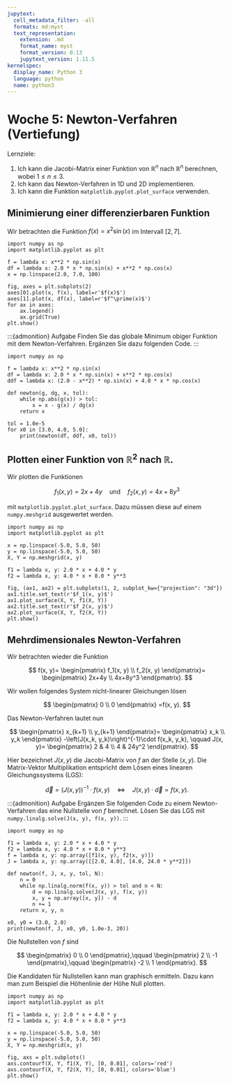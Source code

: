 ```yaml
---
jupytext:
  cell_metadata_filter: -all
  formats: md:myst
  text_representation:
    extension: .md
    format_name: myst
    format_version: 0.13
    jupytext_version: 1.11.5
kernelspec:
  display_name: Python 3
  language: python
  name: python3
---
```


# Woche 5: Newton-Verfahren (Vertiefung)

Lernziele:

1. Ich kann die Jacobi-Matrix einer Funktion von $\mathbb R^n$ nach $\mathbb R^n$ berechnen, wobei $1\leq n\leq 3$.
2. Ich kann das Newton-Verfahren in 1D und 2D implementieren.
3. Ich kann die Funktion `matplotlib.pyplot.plot_surface` verwenden.

## Minimierung einer differenzierbaren Funktion

Wir betrachten die Funktion $f(x)=x^2\sin(x)$ im Intervall $[2,7]$.

```{code-cell} ipython3
import numpy as np
import matplotlib.pyplot as plt

f = lambda x: x**2 * np.sin(x)
df = lambda x: 2.0 * x * np.sin(x) + x**2 * np.cos(x)
x = np.linspace(2.0, 7.0, 100)

fig, axes = plt.subplots(2)
axes[0].plot(x, f(x), label=r'$f(x)$')
axes[1].plot(x, df(x), label=r'$f^\prime(x)$')
for ax in axes:
    ax.legend()
    ax.grid(True)
plt.show()
```

:::{admonition} Aufgabe
Finden Sie das globale Minimum obiger
Funktion mit dem Newton-Verfahren.
Ergänzen Sie dazu folgenden Code.
:::
```{code-cell} ipython3
import numpy as np

f = lambda x: x**2 * np.sin(x)
df = lambda x: 2.0 * x * np.sin(x) + x**2 * np.cos(x)
ddf = lambda x: (2.0 - x**2) * np.sin(x) + 4.0 * x * np.cos(x)

def newton(g, dg, x, tol):
    while np.abs(g(x)) > tol:
        x = x - g(x) / dg(x)
    return x

tol = 1.0e-5
for x0 in [3.0, 4.0, 5.0]:
    print(newton(df, ddf, x0, tol))
```
<!--
import numpy as np

f = lambda x: x**2 * np.sin(x)
df = lambda x: 2.0 * x * np.sin(x) + x**2 * np.cos(x)
ddf = lambda x: (2.0 - x**2) * np.sin(x) + 4.0 * x * np.cos(x)

def newton(g, dg, x, tol):
    while np.abs(g(x)) > tol:
        x = x - g(x) / dg(x)
    return x

tol = 1.0e-5
for x0 in [3.0, 4.0, 5.0]:
    print(newton(df, ddf, x0, tol))
-->
## Plotten einer Funktion von $\mathbb R^2$ nach $\mathbb R$.

Wir plotten die Funktionen

$$
f_1(x, y)=2x+4y
\quad\text{und}\quad
f_2(x, y)=4x+8y^3
$$

mit `matplotlib.pyplot.plot_surface`.
Dazu müssen diese auf einem `numpy.meshgrid` ausgewertet werden.

```{code-cell} ipython3
import numpy as np
import matplotlib.pyplot as plt

x = np.linspace(-5.0, 5.0, 50)
y = np.linspace(-5.0, 5.0, 50)
X, Y = np.meshgrid(x, y)

f1 = lambda x, y: 2.0 * x + 4.0 * y
f2 = lambda x, y: 4.0 * x + 8.0 * y**3

fig, (ax1, ax2) = plt.subplots(1, 2, subplot_kw={"projection": "3d"})
ax1.title.set_text(r'$f_1(x, y)$')
ax1.plot_surface(X, Y, f1(X, Y))
ax2.title.set_text(r'$f_2(x, y)$')
ax2.plot_surface(X, Y, f2(X, Y))
plt.show()
```

## Mehrdimensionales Newton-Verfahren

Wir betrachten wieder die Funktion

$$
f(x, y)=
\begin{pmatrix}
f_1(x, y) \\
f_2(x, y)
\end{pmatrix}=
\begin{pmatrix}
2x+4y \\
4x+8y^3
\end{pmatrix}.
$$

Wir wollen folgendes System nicht-linearer Gleichungen lösen

$$
\begin{pmatrix}
0 \\
0
\end{pmatrix}
=f(x, y).
$$

Das Newton-Verfahren lautet nun

$$
\begin{pmatrix}
x_{k+1} \\
y_{k+1}
\end{pmatrix}=
\begin{pmatrix}
x_k \\
y_k
\end{pmatrix}
-\left(J(x_k, y_k)\right)^{-1}\cdot f(x_k, y_k),
\qquad
J(x, y)=
\begin{pmatrix}
2 & 4 \\
4 & 24y^2
\end{pmatrix}.
$$

Hier bezeichnet $J(x, y)$ die Jacobi-Matrix von $f$ an der Stelle $(x, y)$.
Die Matrix-Vektor Multiplikation entspricht dem Lösen eines linearen Gleichungssystems (LGS):

$$
\vec{d}=\left(J(x, y)\right)^{-1}\cdot f(x, y)
\quad\Longleftrightarrow\quad
J(x, y)\cdot\vec{d}=f(x, y).
$$

:::{admonition} Aufgabe
Ergänzen Sie folgenden Code zu einem Newton-Verfahren das eine Nullstelle von $f$ berechnet.
Lösen Sie das LGS mit `numpy.linalg.solve(J(x, y), f(x, y))`.
:::
```{code-cell} ipython3
import numpy as np

f1 = lambda x, y: 2.0 * x + 4.0 * y
f2 = lambda x, y: 4.0 * x + 8.0 * y**3
f = lambda x, y: np.array([f1(x, y), f2(x, y)])
J = lambda x, y: np.array([[2.0, 4.0], [4.0, 24.0 * y**2]])

def newton(f, J, x, y, tol, N):
    n = 0
    while np.linalg.norm(f(x, y)) > tol and n < N:
        d = np.linalg.solve(J(x, y), f(x, y))
        x, y = np.array([x, y]) - d
        n += 1
    return x, y, n

x0, y0 = (3.0, 2.0)
print(newton(f, J, x0, y0, 1.0e-3, 20))
```
<!--
import numpy as np

f1 = lambda x, y: 2.0 * x + 4.0 * y
f2 = lambda x, y: 4.0 * x + 8.0 * y**3
f = lambda x, y: np.array([f1(x, y), f2(x, y)])
J = lambda x, y: np.array([[2.0, 4.0], [4.0, 24.0 * y**2]])

def newton(f, J, x, y, tol, N):
    n = 0
    while np.linalg.norm(f(x, y)) > tol and n < N:
        d = np.linalg.solve(J(x, y), f(x, y))
        x, y = np.array([x, y]) - d
        n += 1
    return x, y, n

x0, y0 = (3.0, 2.0)
print(newton(f, J, x0, y0, 1.0e-3, 20))
-->

Die Nullstellen von $f$ sind

$$
\begin{pmatrix}
0 \\
0
\end{pmatrix},\qquad
\begin{pmatrix}
2 \\
-1
\end{pmatrix},\qquad
\begin{pmatrix}
-2 \\
1
\end{pmatrix}.
$$

Die Kandidaten für Nullstellen kann man graphisch ermitteln.
Dazu kann man zum Beispiel die Höhenlinie der Höhe Null plotten.

```{code-cell} ipython3
import numpy as np
import matplotlib.pyplot as plt

f1 = lambda x, y: 2.0 * x + 4.0 * y
f2 = lambda x, y: 4.0 * x + 8.0 * y**3

x = np.linspace(-5.0, 5.0, 50)
y = np.linspace(-5.0, 5.0, 50)
X, Y = np.meshgrid(x, y)

fig, axs = plt.subplots()
axs.contourf(X, Y, f1(X, Y), [0, 0.01], colors='red')
axs.contourf(X, Y, f2(X, Y), [0, 0.01], colors='blue')
plt.show()
```